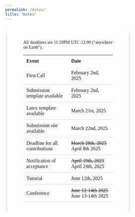 ```yaml
---
permalink: /dates/
title: "Dates"
---
```

<html>
<head>
<meta name="viewport" content="width=device-width, initial-scale=1">
<style>
body {
  font-family: Times New Roman;
}
html {
  box-sizing: border-box;
}
*, *:before, *:after {
  box-sizing: inherit;
}
.column {
  float: left;
  width: auto;
  margin-bottom: 6px;
  padding: 0 6px;
}
@media screen and (max-width: 1000px) {
  .column {
    width: auto;
    display: block;
  }
}
.card {
  box-shadow: 0 4px 8px 0 rgba(0, 0, 0, 0.2);
}
.container {
  padding: 0 52px;
}
.container::after, .row::after {
  content: "";
  clear: both;
  display: table;
}
table {
  width: auto;
}
th, td {
  text-align: left;
  padding: 10px;
}
td {
  border-bottom: 1px solid #ddd;
}
</style>
</head>
<body>

  <br>
  <div class="column">
    <div class="card">
    <br>
      <div class="container">
        <p>All deadlines are 11:59PM UTC-12:00 (“anywhere on Earth”).</p>
<table>
  <tr>
    <th>Event</th>
    <th>Date</th>
  </tr>
  
  <tr>
    <td>First Call</td>
    <td>February 2nd, 2025</td>
  </tr>
  
  <tr>
    <td>Submission template available</td>
    <td>February 2nd, 2025</td>
  </tr> 
  
  <tr>
    <td>Latex template available</td>
    <td>March 21st, 2025</td>
  </tr>
  
  <tr>
    <td>Submission site available</td>
    <td>March 22nd, 2025</td>
  </tr>
  
  <tr>
    <td>Deadline for all contributions</td>
    <td><del>March 28th, 2025</del> April 8th 2025</td>
  </tr>

  <tr>
  	<td>Notification of acceptance</td>
    <td><del>April 19th, 2025</del> April 24th, 2025</td>
  </tr>
  
  <tr>
    <td>Tutorial</td>
    <td>June 12th, 2025 </td>
  </tr>
  
  <tr>
    <td>Conference</td>
    <td><del>June 12-14th 2025</del> June 13-14th 2025</td>
  </tr>
</table>
      </div>
          <br>
    </div>
  </div>

</body>
</html>

<!-- <html>
<head>
<style>
h1, h2, h3, h4, h5, h6 {
  font-family: 'Akaya Telivigala';
}
body {
    font-family: 'Akaya Telivigala';
}

th, tr, td {
  border: 2px solid black;
  font-family: 'Akaya Telivigala';
}

tr:nth-child(even) {
  background-color: rgba(150, 212, 212, 0.4);
}
</style>
</head>

<body>
<p>All deadlines are 11:59PM UTC-12:00 (“anywhere on Earth”).</p>

<table>
  <tr>
    <th>Event</th>
    <th>Date</th>
  </tr>
  
  <tr>
    <td>First Call</td>
    <td>February 2nd, 2025</td>
  </tr>
  
  <tr>
    <td>Submission template available</td>
    <td>February 2nd, 2025</td>
  </tr> 
  
  <tr>
    <td>Latex template available</td>
    <td>March 21st, 2025</td>
  </tr>
  
  <tr>
    <td>Submission site available</td>
    <td>March 22nd, 2025</td>
  </tr>
  
  <tr>
    <td>Deadline for all contributions</td>
    <td><del>March 28th, 2025</del> April 8th 2025</td>
  </tr>

  <tr>
  	<td>Notification of acceptance</td>
    <td><del>April 19th, 2025</del> April 24th, 2025</td>
  </tr>
  
  <tr>
    <td>Tutorial</td>
    <td>June 12th, 2025 </td>
  </tr>
  
  <tr>
    <td>Conference</td>
    <td><del>June 13-14th 2025</del> June 13-14th 2025</td>
  </tr>
</table>

</body>
</html> -->
